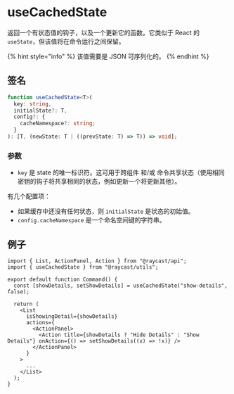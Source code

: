 # useCachedState

返回一个有状态值的钩子，以及一个更新它的函数。它类似于 React 的 `useState`，但该值将在命令运行之间保留。

{% hint style="info" %}
该值需要是 JSON 可序列化的。
{% endhint %}

## 签名

```ts
function useCachedState<T>(
  key: string,
  initialState?: T,
  config?: {
    cacheNamespace?: string;
  }
): [T, (newState: T | ((prevState: T) => T)) => void];
```

### 参数

* `key` 是 state 的唯一标识符。这可用于跨组件 和/或 命令共享状态（使用相同密钥的钩子将共享相同的状态，例如更新一个将更新其他）。

有几个配置项：

* 如果缓存中还没有任何状态，则 `initialState` 是状态的初始值。
* `config.cacheNamespace` 是一个命名空间键的字符串。

## 例子

```tsx
import { List, ActionPanel, Action } from "@raycast/api";
import { useCachedState } from "@raycast/utils";

export default function Command() {
  const [showDetails, setShowDetails] = useCachedState("show-details", false);

  return (
    <List
      isShowingDetail={showDetails}
      actions={
        <ActionPanel>
          <Action title={showDetails ? "Hide Details" : "Show Details"} onAction={() => setShowDetails((x) => !x)} />
        </ActionPanel>
      }
    >
      ...
    </List>
  );
}
```
